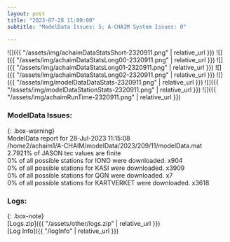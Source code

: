 ```yaml
---
layout: post
title: "2023-07-28 11:00:00"
subtitle: "ModelData Issues: 5; A-CHAIM System Issues: 0"

---
```


![]({{ "/assets/img/achaimDataStatsShort-2320911.png" | relative_url }})
![]({{ "/assets/img/achaimDataStatsLong00-2320911.png" | relative_url }})
![]({{ "/assets/img/achaimDataStatsLong01-2320911.png" | relative_url }})
![]({{ "/assets/img/achaimDataStatsLong02-2320911.png" | relative_url }})
![]({{ "/assets/img/modelDataDataStats-2320911.png" | relative_url }})
![]({{ "/assets/img/modelDataStationStats-2320911.png" | relative_url }})
![]({{ "/assets/img/achaimRunTime-2320911.png" | relative_url }})


### ModelData Issues:  
  
{: .box-warning}  
 ModelData report for 28-Jul-2023 11:15:08   
 /home2/achaim1/A-CHAIM/modelData/2023/209/11/modelData.mat   
 2.7921% of JASON tec values are finite   
 0% of all possible stations for IONO were downloaded. x904   
 0% of all possible stations for KASI were downloaded. x3909   
 0% of all possible stations for QGN were downloaded. x7   
 0% of all possible stations for KARTVERKET were downloaded. x3618   
  


### Logs:  
  
{: .box-note}  
[Logs.zip]({{ "/assets/other/logs.zip" | relative_url }})  
[Log Info]({{ "/logInfo" | relative_url }})  
